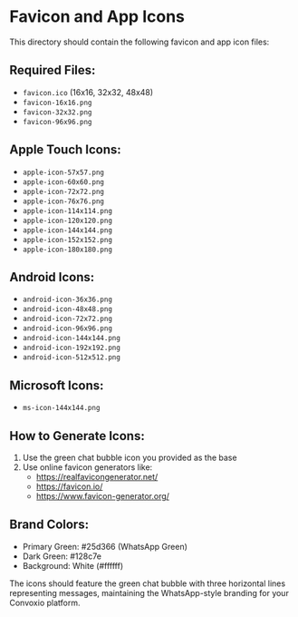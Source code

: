 # Favicon and App Icons

This directory should contain the following favicon and app icon files:

## Required Files:
- `favicon.ico` (16x16, 32x32, 48x48)
- `favicon-16x16.png`
- `favicon-32x32.png`
- `favicon-96x96.png`

## Apple Touch Icons:
- `apple-icon-57x57.png`
- `apple-icon-60x60.png`
- `apple-icon-72x72.png`
- `apple-icon-76x76.png`
- `apple-icon-114x114.png`
- `apple-icon-120x120.png`
- `apple-icon-144x144.png`
- `apple-icon-152x152.png`
- `apple-icon-180x180.png`

## Android Icons:
- `android-icon-36x36.png`
- `android-icon-48x48.png`
- `android-icon-72x72.png`
- `android-icon-96x96.png`
- `android-icon-144x144.png`
- `android-icon-192x192.png`
- `android-icon-512x512.png`

## Microsoft Icons:
- `ms-icon-144x144.png`

## How to Generate Icons:
1. Use the green chat bubble icon you provided as the base
2. Use online favicon generators like:
   - https://realfavicongenerator.net/
   - https://favicon.io/
   - https://www.favicon-generator.org/

## Brand Colors:
- Primary Green: #25d366 (WhatsApp Green)
- Dark Green: #128c7e
- Background: White (#ffffff)

The icons should feature the green chat bubble with three horizontal lines representing messages, maintaining the WhatsApp-style branding for your Convoxio platform.